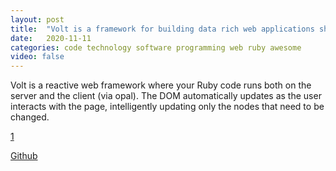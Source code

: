 ```yaml
---
layout: post
title:  "Volt is a framework for building data rich web applications shockingly fast."
date:   2020-11-11
categories: code technology software programming web ruby awesome
video: false
---
```


Volt is a reactive web framework where your Ruby code runs both on the server and the client (via opal). The DOM automatically updates as the user interacts with the page, intelligently updating only the nodes that need to be changed. 

[1]

[Github](//github.com/voltrb/volt)

[1]: //www.voltframework.com/
